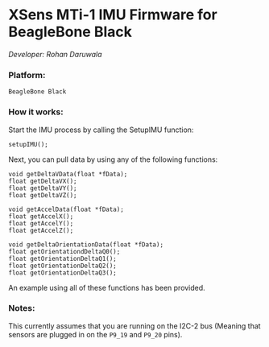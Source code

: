 # XSens MTi-1 IMU Firmware for BeagleBone Black
*Developer: Rohan Daruwala*

### Platform: 
	BeagleBone Black
	
	
### How it works:
	
Start the IMU process by calling the SetupIMU function:
	
```
setupIMU();
```
	
Next, you can pull data by using any of the following functions:

```
void getDeltaVData(float *fData);
float getDeltaVX();
float getDeltaVY();
float getDeltaVZ();

void getAccelData(float *fData);
float getAccelX();
float getAccelY();
float getAccelZ();

void getDeltaOrientationData(float *fData);
float getOrientationdDeltaQ0();
float getOrientationDeltaQ1();
float getOrientationDeltaQ2();
float getOrientationDeltaQ3();
```
	
An example using all of these functions has been provided. 


### Notes:

This currently assumes that you are running on the I2C-2 bus (Meaning that sensors are plugged in on the `P9_19` and `P9_20` pins).